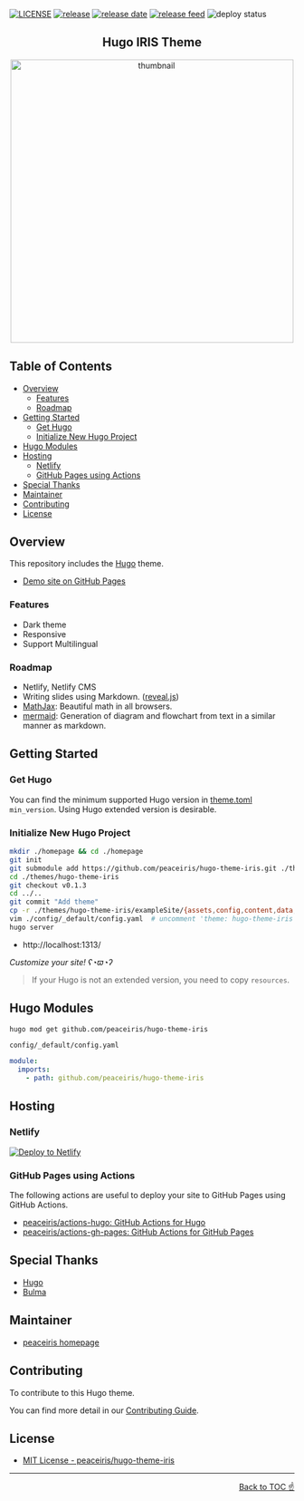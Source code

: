 [![LICENSE](https://img.shields.io/github/license/mashape/apistatus.svg)](https://github.com/peaceiris/hugo-theme-iris/blob/master/LICENSE)
[![release](https://img.shields.io/github/release/peaceiris/hugo-theme-iris.svg)](https://github.com/peaceiris/hugo-theme-iris/releases/latest)
[![release date](https://img.shields.io/github/release-date/peaceiris/hugo-theme-iris.svg)](https://github.com/peaceiris/hugo-theme-iris/releases)
[![release feed](https://img.shields.io/badge/release-feed-yellow)](https://github.com/peaceiris/hugo-theme-iris/releases.atom)
![deploy status](https://github.com/peaceiris/hugo-theme-iris/workflows/Deploy/badge.svg?branch=master&event=push)

<h2 align="center">
Hugo IRIS Theme
</h2>

<div align="center">
<img src="https://raw.githubusercontent.com/peaceiris/hugo-theme-iris/master/images/tn.png" alt="thumbnail" width="500px">
</div>



## Table of Contents

<!-- START doctoc generated TOC please keep comment here to allow auto update -->
<!-- DON'T EDIT THIS SECTION, INSTEAD RE-RUN doctoc TO UPDATE -->


- [Overview](#overview)
  - [Features](#features)
  - [Roadmap](#roadmap)
- [Getting Started](#getting-started)
  - [Get Hugo](#get-hugo)
  - [Initialize New Hugo Project](#initialize-new-hugo-project)
- [Hugo Modules](#hugo-modules)
- [Hosting](#hosting)
  - [Netlify](#netlify)
  - [GitHub Pages using Actions](#github-pages-using-actions)
- [Special Thanks](#special-thanks)
- [Maintainer](#maintainer)
- [Contributing](#contributing)
- [License](#license)

<!-- END doctoc generated TOC please keep comment here to allow auto update -->



## Overview

This repository includes the [Hugo] theme.

- [Demo site on GitHub Pages](https://hugothemeiris.peaceiris.app/)

### Features

- Dark theme
- Responsive
- Support Multilingual
<!-- - PageSpeed Insights Scores: Mobile `100`, Desktop `100` -->

### Roadmap

- Netlify, Netlify CMS
- Writing slides using Markdown. ([reveal.js])
- [MathJax]: Beautiful math in all browsers.
- [mermaid]: Generation of diagram and flowchart from text in a similar manner as markdown.



## Getting Started

### Get Hugo

You can find the minimum supported Hugo version in [theme.toml] `min_version`. Using Hugo extended version is desirable.

[theme.toml]: https://github.com/peaceiris/hugo-theme-iris/blob/master/theme.toml

### Initialize New Hugo Project

```sh
mkdir ./homepage && cd ./homepage
git init
git submodule add https://github.com/peaceiris/hugo-theme-iris.git ./themes/hugo-theme-iris
cd ./themes/hugo-theme-iris
git checkout v0.1.3
cd ../..
git commit "Add theme"
cp -r ./themes/hugo-theme-iris/exampleSite/{assets,config,content,data,static} .
vim ./config/_default/config.yaml  # uncomment 'theme: hugo-theme-iris'
hugo server
```

- http://localhost:1313/

*Customize your site! ʕ◔ϖ◔ʔ*

> If your Hugo is not an extended version, you need to copy `resources`.



## Hugo Modules

```sh
hugo mod get github.com/peaceiris/hugo-theme-iris
```

`config/_default/config.yaml`

```yaml
module:
  imports:
    - path: github.com/peaceiris/hugo-theme-iris
```



## Hosting

### Netlify

<!-- Deploy to Netlify Button -->
<!-- https://www.netlify.com/docs/deploy-button/ -->
[![Deploy to Netlify](https://www.netlify.com/img/deploy/button.svg)](https://app.netlify.com/start/deploy?repository=https://github.com/peaceiris/hugo-theme-iris)

### GitHub Pages using Actions

The following actions are useful to deploy your site to GitHub Pages using GitHub Actions.

- [peaceiris/actions-hugo: GitHub Actions for Hugo](https://github.com/peaceiris/actions-hugo)
- [peaceiris/actions-gh-pages: GitHub Actions for GitHub Pages](https://github.com/peaceiris/actions-gh-pages)



## Special Thanks

- [Hugo]
- [Bulma]
<!-- - [reveal.js] -->
<!-- - [MathJax] -->
<!-- - [mermaid] -->



## Maintainer

- [peaceiris homepage](https://peaceiris.com)



## Contributing

To contribute to this Hugo theme.

You can find more detail in our [Contributing Guide].



## License

- [MIT License - peaceiris/hugo-theme-iris](https://github.com/peaceiris/hugo-theme-iris/blob/master/LICENSE)



---

<div align="right">
<a href="#table-of-contents">Back to TOC ☝️</a>
</div>



<!-- Internal References -->
[Contributing Guide]: https://github.com/peaceiris/hugo-theme-iris/blob/master/CONTRIBUTING.md

<!-- External References -->
[Hugo]: https://gohugo.io/
[Bulma]: https://bulma.io/
[reveal.js]: https://github.com/hakimel/reveal.js/
[MathJax]: https://www.mathjax.org/
[mermaid]: https://github.com/knsv/mermaid
